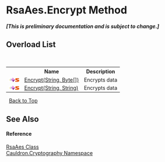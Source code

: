 # RsaAes.Encrypt Method 
 _**\[This is preliminary documentation and is subject to change.\]**_


## Overload List
&nbsp;<table><tr><th></th><th>Name</th><th>Description</th></tr><tr><td>![Public method](media/pubmethod.gif "Public method")![Static member](media/static.gif "Static member")</td><td><a href="M_Cauldron_Cryptography_RsaAes_Encrypt">Encrypt(String, Byte[])</a></td><td>
Encrypts data</td></tr><tr><td>![Public method](media/pubmethod.gif "Public method")![Static member](media/static.gif "Static member")</td><td><a href="M_Cauldron_Cryptography_RsaAes_Encrypt_1">Encrypt(String, String)</a></td><td>
Encrypts data</td></tr></table>&nbsp;
<a href="#rsaaes.encrypt-method">Back to Top</a>

## See Also


#### Reference
<a href="T_Cauldron_Cryptography_RsaAes">RsaAes Class</a><br /><a href="N_Cauldron_Cryptography">Cauldron.Cryptography Namespace</a><br />